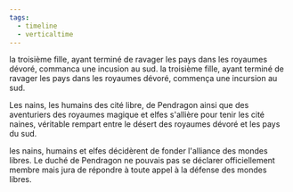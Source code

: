 ```yaml
---
tags:
  - timeline
  - verticaltime
---
```


<span 
	  class='ob-timelines' 
	  data-date='106-00-00-00' 
	  data-title="guerre du mur et fondation de l'alliance des mondes libres [106 - 112]"
	  data-class='orange' 
	  data-img = 'Timeline Example/Timeline_2.jpg' 
	  data-type='range' 
	  data-end='112-00-00-00'> 
	  la troisième fille, ayant terminé de ravager les pays dans les royaumes dévoré, commanca une incusion au sud.
	  </span>
la troisième fille, ayant terminé de ravager les pays dans les royaumes dévoré, commença une incursion au sud.

Les nains, les humains des cité libre, de Pendragon ainsi que des aventuriers des royaumes magique et elfes s'allière pour tenir les cité naines, véritable rempart entre le désert des royaumes dévoré et les pays du sud.

les nains, humains et elfes décidèrent de fonder l'alliance des mondes libres. Le duché de Pendragon ne pouvais pas se déclarer officiellement membre mais jura de répondre à toute appel à la défense des mondes libres.